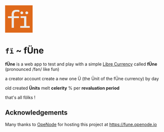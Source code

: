 ![icon](./public/favicon90x90.png "icon")


# **``fї`` ~ fÜne**

**fÜne** is a web app to test and play with a simple [Libre Currency](https://libre-currency.org) called **fÜne** (pronounced /fən/ like fun) 

a creator account create a new one Ü (the Ünit of the fÜne currency) by day

old created **Ünits** melt **celerity** % per **revaluation period**

that's all fölks !


## Acknowledgements
Many thanks to [OpeNode](www.openode.io) for hosting this project at https://fune.openode.io
